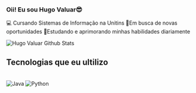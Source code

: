 ### Oii! Eu sou Hugo Valuar😎
<p1>💻 Cursando Sistemas de Informação na Unitins</p1>
<p1>🚀Em busca de novas oportunidades</p1>
<p1>📔Estudando e aprimorando minhas habilidades diariamente</p1>

![Hugo Valuar Github Stats](https://github-readme-stats.vercel.app/api?username=HugoValuar03&show_icons=true&theme=radical)

## Tecnologias que eu ultilizo
<div><br/>
  <img align="center" alt="Java" src="https://img.shields.io/badge/Java-ED8B00?style=for-the-badge&logo=openjdk&logoColor=white" />
  <img align="center" alt="Python" src="https://img.shields.io/badge/Python-14354C?style=for-the-badge&logo=python&logoColor=white" />
</div>

